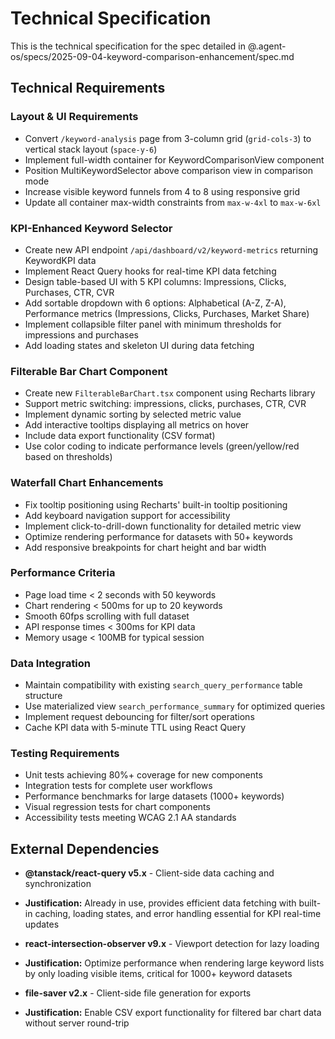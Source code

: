 # Technical Specification

This is the technical specification for the spec detailed in @.agent-os/specs/2025-09-04-keyword-comparison-enhancement/spec.md

## Technical Requirements

### Layout & UI Requirements

- Convert `/keyword-analysis` page from 3-column grid (`grid-cols-3`) to vertical stack layout (`space-y-6`)
- Implement full-width container for KeywordComparisonView component
- Position MultiKeywordSelector above comparison view in comparison mode
- Increase visible keyword funnels from 4 to 8 using responsive grid
- Update all container max-width constraints from `max-w-4xl` to `max-w-6xl`

### KPI-Enhanced Keyword Selector

- Create new API endpoint `/api/dashboard/v2/keyword-metrics` returning KeywordKPI data
- Implement React Query hooks for real-time KPI data fetching
- Design table-based UI with 5 KPI columns: Impressions, Clicks, Purchases, CTR, CVR
- Add sortable dropdown with 6 options: Alphabetical (A-Z, Z-A), Performance metrics (Impressions, Clicks, Purchases, Market Share)
- Implement collapsible filter panel with minimum thresholds for impressions and purchases
- Add loading states and skeleton UI during data fetching

### Filterable Bar Chart Component

- Create new `FilterableBarChart.tsx` component using Recharts library
- Support metric switching: impressions, clicks, purchases, CTR, CVR
- Implement dynamic sorting by selected metric value
- Add interactive tooltips displaying all metrics on hover
- Include data export functionality (CSV format)
- Use color coding to indicate performance levels (green/yellow/red based on thresholds)

### Waterfall Chart Enhancements

- Fix tooltip positioning using Recharts' built-in tooltip positioning
- Add keyboard navigation support for accessibility
- Implement click-to-drill-down functionality for detailed metric view
- Optimize rendering performance for datasets with 50+ keywords
- Add responsive breakpoints for chart height and bar width

### Performance Criteria

- Page load time < 2 seconds with 50 keywords
- Chart rendering < 500ms for up to 20 keywords
- Smooth 60fps scrolling with full dataset
- API response times < 300ms for KPI data
- Memory usage < 100MB for typical session

### Data Integration

- Maintain compatibility with existing `search_query_performance` table structure
- Use materialized view `search_performance_summary` for optimized queries
- Implement request debouncing for filter/sort operations
- Cache KPI data with 5-minute TTL using React Query

### Testing Requirements

- Unit tests achieving 80%+ coverage for new components
- Integration tests for complete user workflows
- Performance benchmarks for large datasets (1000+ keywords)
- Visual regression tests for chart components
- Accessibility tests meeting WCAG 2.1 AA standards

## External Dependencies

- **@tanstack/react-query v5.x** - Client-side data caching and synchronization
- **Justification:** Already in use, provides efficient data fetching with built-in caching, loading states, and error handling essential for KPI real-time updates

- **react-intersection-observer v9.x** - Viewport detection for lazy loading
- **Justification:** Optimize performance when rendering large keyword lists by only loading visible items, critical for 1000+ keyword datasets

- **file-saver v2.x** - Client-side file generation for exports
- **Justification:** Enable CSV export functionality for filtered bar chart data without server round-trip